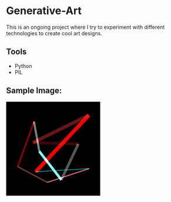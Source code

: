 # Generative-Art
This is an ongoing project where I try to experiment with different technologies to create cool art designs.

## Tools
 - Python
 - PIL

## Sample Image:
![title](art_1.png)
